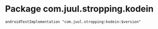 # Package com.juul.stropping.kodein

`androidTestImplementation "com.juul.stropping:kodein:$version"`
